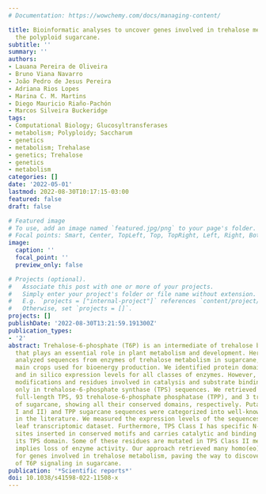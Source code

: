 ```yaml
---
# Documentation: https://wowchemy.com/docs/managing-content/

title: Bioinformatic analyses to uncover genes involved in trehalose metabolism in
  the polyploid sugarcane.
subtitle: ''
summary: ''
authors:
- Lauana Pereira de Oliveira
- Bruno Viana Navarro
- João Pedro de Jesus Pereira
- Adriana Rios Lopes
- Marina C. M. Martins
- Diego Mauricio Riaño-Pachón
- Marcos Silveira Buckeridge
tags:
- Computational Biology; Glucosyltransferases
- metabolism; Polyploidy; Saccharum
- genetics
- metabolism; Trehalase
- genetics; Trehalose
- genetics
- metabolism
categories: []
date: '2022-05-01'
lastmod: 2022-08-30T10:17:15-03:00
featured: false
draft: false

# Featured image
# To use, add an image named `featured.jpg/png` to your page's folder.
# Focal points: Smart, Center, TopLeft, Top, TopRight, Left, Right, BottomLeft, Bottom, BottomRight.
image:
  caption: ''
  focal_point: ''
  preview_only: false

# Projects (optional).
#   Associate this post with one or more of your projects.
#   Simply enter your project's folder or file name without extension.
#   E.g. `projects = ["internal-project"]` references `content/project/deep-learning/index.md`.
#   Otherwise, set `projects = []`.
projects: []
publishDate: '2022-08-30T13:21:59.191300Z'
publication_types:
- '2'
abstract: Trehalose-6-phosphate (T6P) is an intermediate of trehalose biosynthesis
  that plays an essential role in plant metabolism and development. Here, we comprehensively
  analyzed sequences from enzymes of trehalose metabolism in sugarcane, one of the
  main crops used for bioenergy production. We identified protein domains, phylogeny,
  and in silico expression levels for all classes of enzymes. However, post-translational
  modifications and residues involved in catalysis and substrate binding were analyzed
  only in trehalose-6-phosphate synthase (TPS) sequences. We retrieved 71 putative
  full-length TPS, 93 trehalose-6-phosphate phosphatase (TPP), and 3 trehalase (TRE)
  of sugarcane, showing all their conserved domains, respectively. Putative TPS (Classes
  I and II) and TPP sugarcane sequences were categorized into well-known groups reported
  in the literature. We measured the expression levels of the sequences from one sugarcane
  leaf transcriptomic dataset. Furthermore, TPS Class I has specific N-glycosylation
  sites inserted in conserved motifs and carries catalytic and binding residues in
  its TPS domain. Some of these residues are mutated in TPS Class II members, which
  implies loss of enzyme activity. Our approach retrieved many homo(eo)logous sequences
  for genes involved in trehalose metabolism, paving the way to discover the role
  of T6P signaling in sugarcane.
publication: '*Scientific reports*'
doi: 10.1038/s41598-022-11508-x
---
```

